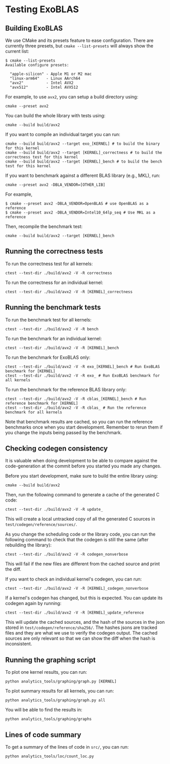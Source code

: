 # Testing ExoBLAS

## Building ExoBLAS

We use CMake and its presets feature to ease configuration. There
are currently three presets, but `cmake --list-presets` will always
show the current list:

```
$ cmake --list-presets
Available configure presets:

  "apple-silicon" - Apple M1 or M2 mac
  "linux-arm64"   - Linux AArch64
  "avx2"          - Intel AVX2
  "avx512"        - Intel AVX512
```

For example, to use `avx2`, you can setup a build directory using:

```
cmake --preset avx2
```
You can build the whole library with tests using:
```
cmake --build build/avx2
```

If you want to compile an individual target you can run:
```
cmake --build build/avx2 --target exo_[KERNEL] # to build the binary for this kernel
cmake --build build/avx2 --target [KERNEL]_correctness # to build the correctness test for this kernel
cmake --build build/avx2 --target [KERNEL]_bench # to build the bench test for this kernel
```

If you want to benchmark against a different BLAS library (e.g., MKL), run:
```
cmake --preset avx2 -DBLA_VENDOR=[OTHER_LIB]
```
For example,
```
$ cmake --preset avx2 -DBLA_VENDOR=OpenBLAS # use OpenBLAS as a reference
$ cmake --preset avx2 -DBLA_VENDOR=Intel10_64lp_seq # Use MKL as a reference
```


Then, recompile the benchmark test:
```
cmake --build build/avx2 --target [KERNEL]_bench
```

## Running the correctness tests
To run the correctness test for all kernels:
```
ctest --test-dir ./build/avx2 -V -R correctness
```
To run the correctness for an individual kernel:
```
ctest --test-dir ./build/avx2 -V -R [KERNEL]_correctness
```

## Running the benchmark tests
To run the benchmark test for all kernels:
```
ctest --test-dir ./build/avx2 -V -R bench
```
To run the benchmark for an individual kernel:
```
ctest --test-dir ./build/avx2 -V -R [KERNEL]_bench
```
To run the benchmark for ExoBLAS only:
```
ctest --test-dir ./build/avx2 -V -R exo_[KERNEL]_bench # Run ExoBLAS benchmark for [KERNEL]
ctest --test-dir ./build/avx2 -V -R exo_ # Run ExoBLAS benchmark for all kernels
```
To run the benchmark for the reference BLAS library only:
```
ctest --test-dir ./build/avx2 -V -R cblas_[KERNEL]_bench # Run reference benchmark for [KERNEL]
ctest --test-dir ./build/avx2 -V -R cblas_ # Run the reference benchmark for all kernels
```
Note that benchmark results are cached, so you can run the reference benchmarks once when you start development. Remember to rerun them if you change the inputs being passed by the benchmark.

## Checking codegen consistency
It is valuable when doing development to be able to compare against the code-generation at the commit before you started you made any changes.

Before you start development, make sure to build the entire library using:
```
cmake --build build/avx2
```
Then, run the following command to generate a cache of the generated C code:
```
ctest --test-dir ./build/avx2 -V -R update_
```
This will create a local untracked copy of all the generated C sources in `test/codegen/reference/sources/`.

As you change the scheduling code or the library code, you can run the following command to check that the codegen is still the same (after rebuilding the library):
```
ctest --test-dir ./build/avx2 -V -R codegen_nonverbose
```
This will fail if the new files are different from the cached source and print the diff.

If you want to check an individual kernel's codegen, you can run:
```
ctest --test-dir ./build/avx2 -V -R [KERNEL]_codegen_nonverbose
```

If a kernel's codegen has changed, but this is expected. You can update its codegen again by running:
```
ctest --test-dir ./build/avx2 -V -R [KERNEL]_update_reference
```
This will update the cached sources, and the hash of the sources in the json stored in `test/codegen/reference/sha256/`. The hashes jsons are tracked files and they are what we use to verify the codegen output. The cached sources are only relevant so that we can show the diff when the hash is inconsistent.

## Running the graphing script
To plot one kernel results, you can run:
```
python analytics_tools/graphing/graph.py [KERNEL]
```
To plot summary results for all kernels, you can run:
```
python analytics_tools/graphing/graph.py all
```
You will be able to find the results in:
```
python analytics_tools/graphing/graphs
```

## Lines of code summary
To get a summary of the lines of code in `src/`, you can run:
```
python analytics_tools/loc/count_loc.py
```
